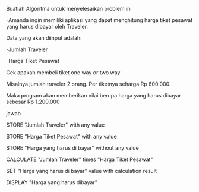 Buatlah Algoritma untuk menyelesaikan problem ini

-Amanda ingin memiliki aplikasi yang dapat menghitung harga tiket pesawat yang harus dibayar oleh Traveler.

Data yang akan diinput adalah:

-Jumlah Traveler

-Harga Tiket Pesawat

Cek apakah membeli tiket one way or two way

Misalnya jumlah traveler 2 orang. Per tiketnya seharga Rp 600.000.

Maka program akan memberikan nilai berupa harga yang harus dibayar
sebesar Rp 1.200.000

jawab

STORE "Jumlah Traveler" with any value

STORE "Harga Tiket Pesawat" with any value

STORE "Harga yang harus di bayar" without
any value

CALCULATE "Jumlah Traveler" times "Harga Tiket Pesawat"

SET "Harga yang harus di bayar" value with calculation result

DISPLAY "Harga yang harus dibayar"